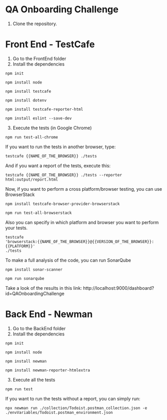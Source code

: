 # QA Onboarding Challenge

1. Clone the repository.

# Front End - TestCafe
1. Go to the FrontEnd folder
2. Install the dependencies

<code>npm init</code>

<code>npm install node</code>

<code>npm install testcafe</code>

<code>npm install dotenv</code>

<code>npm install testcafe-reporter-html</code>

<code>npm install eslint --save-dev</code>

3. Execute the tests (in Google Chrome)

<code>npm run test-all-chrome</code>

If you want to run the tests in another browser, type:

<code>testcafe {{NAME_OF_THE_BROWSER}} ./tests</code>

And if you want a report of the tests, execute this:

<code>testcafe {{NAME_OF_THE_BROWSER}} ./tests --reporter html:output/report.html</code>

Now, if you want to perform a cross platform/browser testing, you can use BrowserStack

<code>npm install testcafe-browser-provider-browserstack</code>

<code>npm run test-all-browserstack</code>

Also you can specify in which platform and browser you want to perform your tests.

<code>testcafe 'browserstack:{{NAME_OF_THE_BROWSER}}@{{VERSION_OF_THE_BROWSER}}:{{PLATFORM}}' ./tests</code>

To make a full analysis of the code, you can run SonarQube

<code>npm install sonar-scanner</code>

<code>npm run sonarqube</code>

Take a look of the results in this link: http://localhost:9000/dashboard?id=QAOnboardingChallenge

# Back End - Newman

1. Go to the BackEnd folder
2. Install the dependencies

<code>npm init</code>

<code>npm install node</code>

<code>npm install newman</code>

<code>npm install newman-reporter-htmlextra</code>

3. Execute all the tests

<code>npm run test</code>

If you want to run the tests without a report, you can simply run:

<code>npx newman run ./collection/Todoist.postman_collection.json -e ./envVariables/Todoist.postman_environment.json</code>
